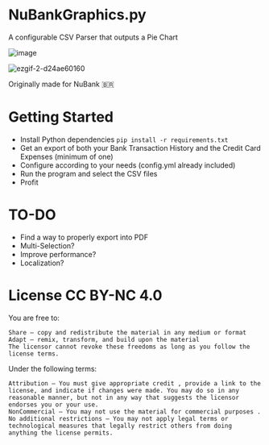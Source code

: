 # NuBankGraphics.py
A configurable CSV Parser that outputs a Pie Chart

![image](https://github.com/user-attachments/assets/9e344f8e-ced6-44ef-bb11-cd98ad88495c)

![ezgif-2-d24ae60160](https://github.com/user-attachments/assets/9358bc1b-82ef-44c2-8588-5f710da4f2cd)

Originally made for NuBank 🇧🇷

# Getting Started
- Install Python dependencies `pip install -r requirements.txt`
- Get an export of both your Bank Transaction History and the Credit Card Expenses (minimum of one)
- Configure according to your needs (config.yml already included)
- Run the program and select the CSV files
- Profit

# TO-DO
- Find a way to properly export into PDF
- Multi-Selection?
- Improve performance?
- Localization?

# License CC BY-NC 4.0
 You are free to:

    Share — copy and redistribute the material in any medium or format
    Adapt — remix, transform, and build upon the material
    The licensor cannot revoke these freedoms as long as you follow the license terms.

Under the following terms:

    Attribution — You must give appropriate credit , provide a link to the license, and indicate if changes were made. You may do so in any reasonable manner, but not in any way that suggests the licensor endorses you or your use.
    NonCommercial — You may not use the material for commercial purposes .
    No additional restrictions — You may not apply legal terms or technological measures that legally restrict others from doing anything the license permits.
